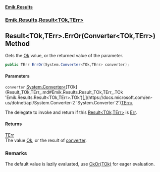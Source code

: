 #### [Emik.Results](index.md 'index')
### [Emik.Results](Emik.Results.md 'Emik.Results').[Result&lt;TOk,TErr&gt;](Result_TOk,TErr_.md 'Emik.Results.Result<TOk,TErr>')

## Result<TOk,TErr>.ErrOr(Converter<TOk,TErr>) Method

Gets the [Ok](Result_TOk,TErr_.Ok().md 'Emik.Results.Result<TOk,TErr>.Ok') value, or the returned value of the parameter.

```csharp
public TErr ErrOr(System.Converter<TOk,TErr> converter);
```
#### Parameters

<a name='Emik.Results.Result_TOk,TErr_.ErrOr(System.Converter_TOk,TErr_).converter'></a>

`converter` [System.Converter&lt;](https://docs.microsoft.com/en-us/dotnet/api/System.Converter-2 'System.Converter`2')[TOk](Result_TOk,TErr_.md#Emik.Results.Result_TOk,TErr_.TOk 'Emik.Results.Result<TOk,TErr>.TOk')[,](https://docs.microsoft.com/en-us/dotnet/api/System.Converter-2 'System.Converter`2')[TErr](Result_TOk,TErr_.md#Emik.Results.Result_TOk,TErr_.TErr 'Emik.Results.Result<TOk,TErr>.TErr')[&gt;](https://docs.microsoft.com/en-us/dotnet/api/System.Converter-2 'System.Converter`2')

The delegate to invoke and return if this [Result&lt;TOk,TErr&gt;](Result_TOk,TErr_.md 'Emik.Results.Result<TOk,TErr>') is [Err](Result_TOk,TErr_.Err().md 'Emik.Results.Result<TOk,TErr>.Err').

#### Returns
[TErr](Result_TOk,TErr_.md#Emik.Results.Result_TOk,TErr_.TErr 'Emik.Results.Result<TOk,TErr>.TErr')  
The value [Ok](Result_TOk,TErr_.Ok().md 'Emik.Results.Result<TOk,TErr>.Ok'), or the result of [converter](Result_TOk,TErr_.ErrOr(Converter).md#Emik.Results.Result_TOk,TErr_.ErrOr(System.Converter_TOk,TErr_).converter 'Emik.Results.Result<TOk,TErr>.ErrOr(System.Converter<TOk,TErr>).converter').

### Remarks
  
The default value is lazily evaluated, use [OkOr(TOk)](Result_TOk,TErr_.OkOr(TOk).md 'Emik.Results.Result<TOk,TErr>.OkOr(TOk)') for eager evaluation.